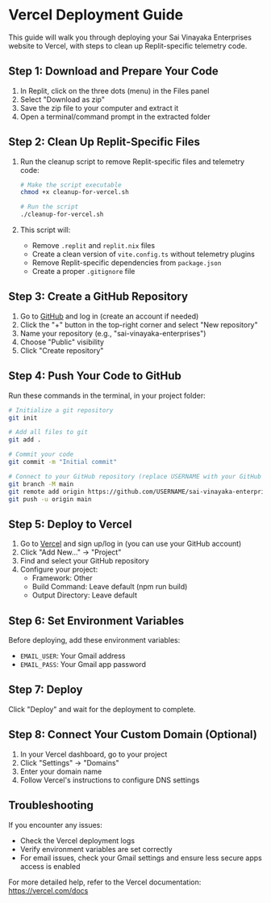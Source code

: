 # Vercel Deployment Guide

This guide will walk you through deploying your Sai Vinayaka Enterprises website to Vercel, with steps to clean up Replit-specific telemetry code.

## Step 1: Download and Prepare Your Code

1. In Replit, click on the three dots (menu) in the Files panel
2. Select "Download as zip"
3. Save the zip file to your computer and extract it
4. Open a terminal/command prompt in the extracted folder

## Step 2: Clean Up Replit-Specific Files

1. Run the cleanup script to remove Replit-specific files and telemetry code:
   ```bash
   # Make the script executable
   chmod +x cleanup-for-vercel.sh
   
   # Run the script
   ./cleanup-for-vercel.sh
   ```

2. This script will:
   - Remove `.replit` and `replit.nix` files
   - Create a clean version of `vite.config.ts` without telemetry plugins
   - Remove Replit-specific dependencies from `package.json`
   - Create a proper `.gitignore` file

## Step 3: Create a GitHub Repository

1. Go to [GitHub](https://github.com) and log in (create an account if needed)
2. Click the "+" button in the top-right corner and select "New repository"
3. Name your repository (e.g., "sai-vinayaka-enterprises")
4. Choose "Public" visibility
5. Click "Create repository"

## Step 4: Push Your Code to GitHub

Run these commands in the terminal, in your project folder:

```bash
# Initialize a git repository
git init

# Add all files to git
git add .

# Commit your code
git commit -m "Initial commit"

# Connect to your GitHub repository (replace USERNAME with your GitHub username)
git branch -M main
git remote add origin https://github.com/USERNAME/sai-vinayaka-enterprises.git
git push -u origin main
```

## Step 5: Deploy to Vercel

1. Go to [Vercel](https://vercel.com) and sign up/log in (you can use your GitHub account)
2. Click "Add New..." → "Project"
3. Find and select your GitHub repository
4. Configure your project:
   - Framework: Other
   - Build Command: Leave default (npm run build)
   - Output Directory: Leave default

## Step 6: Set Environment Variables

Before deploying, add these environment variables:
- `EMAIL_USER`: Your Gmail address
- `EMAIL_PASS`: Your Gmail app password

## Step 7: Deploy

Click "Deploy" and wait for the deployment to complete.

## Step 8: Connect Your Custom Domain (Optional)

1. In your Vercel dashboard, go to your project
2. Click "Settings" → "Domains"
3. Enter your domain name
4. Follow Vercel's instructions to configure DNS settings

## Troubleshooting

If you encounter any issues:
- Check the Vercel deployment logs
- Verify environment variables are set correctly
- For email issues, check your Gmail settings and ensure less secure apps access is enabled

For more detailed help, refer to the Vercel documentation: https://vercel.com/docs